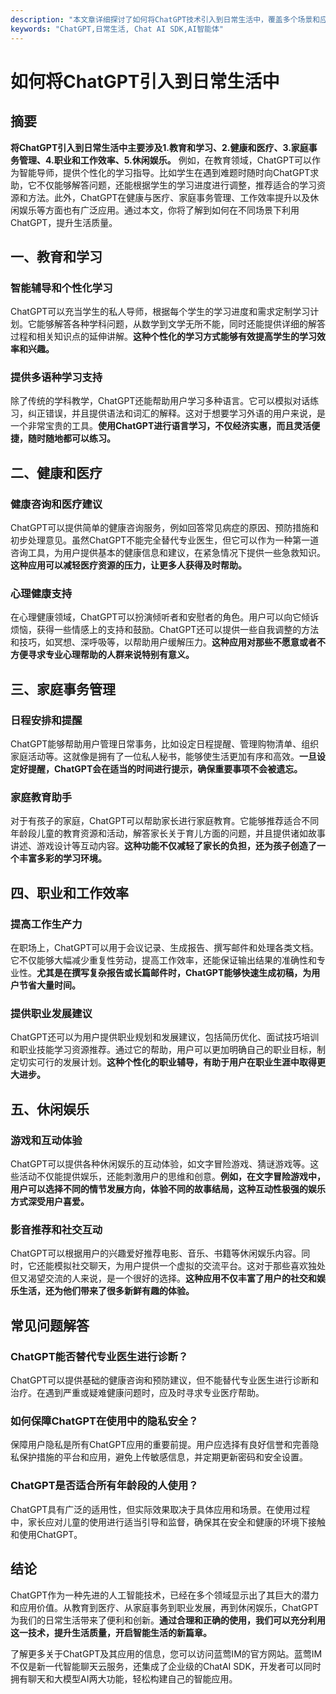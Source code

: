 ```yaml
---
description: "本文章详细探讨了如何将ChatGPT技术引入到日常生活中，覆盖多个场景和应用领域，以帮助读者充分利用这一尖端AI技术。"
keywords: "ChatGPT,日常生活, Chat AI SDK,AI智能体"
---
```

# 如何将ChatGPT引入到日常生活中

## 摘要

**将ChatGPT引入到日常生活中主要涉及1.教育和学习、2.健康和医疗、3.家庭事务管理、4.职业和工作效率、5.休闲娱乐。** 例如，在教育领域，ChatGPT可以作为智能导师，提供个性化的学习指导。比如学生在遇到难题时随时向ChatGPT求助，它不仅能够解答问题，还能根据学生的学习进度进行调整，推荐适合的学习资源和方法。此外，ChatGPT在健康与医疗、家庭事务管理、工作效率提升以及休闲娱乐等方面也有广泛应用。通过本文，你将了解到如何在不同场景下利用ChatGPT，提升生活质量。

## 一、教育和学习

### 智能辅导和个性化学习

ChatGPT可以充当学生的私人导师，根据每个学生的学习进度和需求定制学习计划。它能够解答各种学科问题，从数学到文学无所不能，同时还能提供详细的解答过程和相关知识点的延伸讲解。**这种个性化的学习方式能够有效提高学生的学习效率和兴趣。**

### 提供多语种学习支持

除了传统的学科教学，ChatGPT还能帮助用户学习多种语言。它可以模拟对话练习，纠正错误，并且提供语法和词汇的解释。这对于想要学习外语的用户来说，是一个非常宝贵的工具。**使用ChatGPT进行语言学习，不仅经济实惠，而且灵活便捷，随时随地都可以练习。**

## 二、健康和医疗

### 健康咨询和医疗建议

ChatGPT可以提供简单的健康咨询服务，例如回答常见病症的原因、预防措施和初步处理意见。虽然ChatGPT不能完全替代专业医生，但它可以作为一种第一道咨询工具，为用户提供基本的健康信息和建议，在紧急情况下提供一些急救知识。**这种应用可以减轻医疗资源的压力，让更多人获得及时帮助。**

### 心理健康支持

在心理健康领域，ChatGPT可以扮演倾听者和安慰者的角色。用户可以向它倾诉烦恼，获得一些情感上的支持和鼓励。ChatGPT还可以提供一些自我调整的方法和技巧，如冥想、深呼吸等，以帮助用户缓解压力。**这种应用对那些不愿意或者不方便寻求专业心理帮助的人群来说特别有意义。**

## 三、家庭事务管理

### 日程安排和提醒

ChatGPT能够帮助用户管理日常事务，比如设定日程提醒、管理购物清单、组织家庭活动等。这就像是拥有了一位私人秘书，能够使生活更加有序和高效。**一旦设定好提醒，ChatGPT会在适当的时间进行提示，确保重要事项不会被遗忘。**

### 家庭教育助手

对于有孩子的家庭，ChatGPT可以帮助家长进行家庭教育。它能够推荐适合不同年龄段儿童的教育资源和活动，解答家长关于育儿方面的问题，并且提供诸如故事讲述、游戏设计等互动内容。**这种功能不仅减轻了家长的负担，还为孩子创造了一个丰富多彩的学习环境。**

## 四、职业和工作效率

### 提高工作生产力

在职场上，ChatGPT可以用于会议记录、生成报告、撰写邮件和处理各类文档。它不仅能够大幅减少重复性劳动，提高工作效率，还能保证输出结果的准确性和专业性。**尤其是在撰写复杂报告或长篇邮件时，ChatGPT能够快速生成初稿，为用户节省大量时间。**

### 提供职业发展建议

ChatGPT还可以为用户提供职业规划和发展建议，包括简历优化、面试技巧培训和职业技能学习资源推荐。通过它的帮助，用户可以更加明确自己的职业目标，制定切实可行的发展计划。**这种个性化的职业辅导，有助于用户在职业生涯中取得更大进步。**

## 五、休闲娱乐

### 游戏和互动体验

ChatGPT可以提供各种休闲娱乐的互动体验，如文字冒险游戏、猜谜游戏等。这些活动不仅能提供娱乐，还能刺激用户的思维和创意。**例如，在文字冒险游戏中，用户可以选择不同的情节发展方向，体验不同的故事结局，这种互动性极强的娱乐方式深受用户喜爱。**

### 影音推荐和社交互动

ChatGPT可以根据用户的兴趣爱好推荐电影、音乐、书籍等休闲娱乐内容。同时，它还能模拟社交聊天，为用户提供一个虚拟的交流平台。这对于那些喜欢独处但又渴望交流的人来说，是一个很好的选择。**这种应用不仅丰富了用户的社交和娱乐生活，还为他们带来了很多新鲜有趣的体验。**

## 常见问题解答

### **ChatGPT能否替代专业医生进行诊断？**

ChatGPT可以提供基础的健康咨询和预防建议，但不能替代专业医生进行诊断和治疗。在遇到严重或疑难健康问题时，应及时寻求专业医疗帮助。

### **如何保障ChatGPT在使用中的隐私安全？**

保障用户隐私是所有ChatGPT应用的重要前提。用户应选择有良好信誉和完善隐私保护措施的平台和应用，避免上传敏感信息，并定期更新密码和安全设置。

### **ChatGPT是否适合所有年龄段的人使用？**

ChatGPT具有广泛的适用性，但实际效果取决于具体应用和场景。在使用过程中，家长应对儿童的使用进行适当引导和监督，确保其在安全和健康的环境下接触和使用ChatGPT。

## 结论

ChatGPT作为一种先进的人工智能技术，已经在多个领域显示出了其巨大的潜力和应用价值。从教育到医疗、从家庭事务到职业发展，再到休闲娱乐，ChatGPT为我们的日常生活带来了便利和创新。**通过合理和正确的使用，我们可以充分利用这一技术，提升生活质量，开启智能生活的新篇章。**

了解更多关于ChatGPT及其应用的信息，您可以访问蓝莺IM的官方网站。蓝莺IM不仅是新一代智能聊天云服务，还集成了企业级的ChatAI SDK，开发者可以同时拥有聊天和大模型AI两大功能，轻松构建自己的智能应用。
